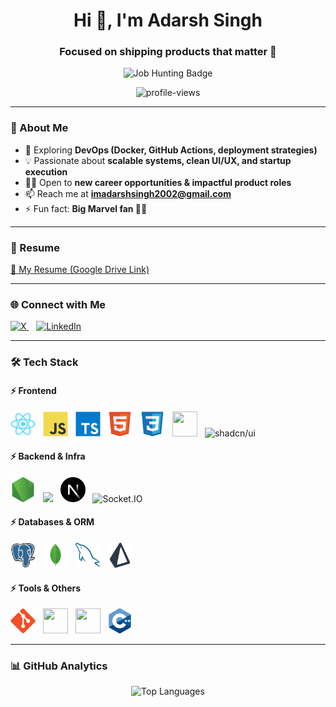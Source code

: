 <h1 align="center">Hi 👋, I'm Adarsh Singh</h1>
<h3 align="center">Focused on shipping products that matter 🚀</h3>

<p align="center">
  <img src="https://img.shields.io/badge/💼-Currently%20looking%20for%20roles-blue?style=for-the-badge" alt="Job Hunting Badge" />
</p>

<p align="center">
  <img src="https://komarev.com/ghpvc/?username=devadarshh&label=Profile%20views&color=0e75b6&style=flat" alt="profile-views" />
</p>

---

### 🚀 About Me  
- 🌱 Exploring **DevOps (Docker, GitHub Actions, deployment strategies)**  
- 💡 Passionate about **scalable systems, clean UI/UX, and startup execution**  
- 👨‍💻 Open to **new career opportunities & impactful product roles**  
- 📫 Reach me at **imadarshsingh2002@gmail.com**  
- ⚡ Fun fact: **Big Marvel fan 🦸‍♂️**

---
### 📄 Resume  
[📁 My Resume (Google Drive Link)](https://drive.google.com/file/d/1lOJ1yiy51aF1u62xM3NVLewPpwsfK62g/view?usp=sharing)  

---
### 🌐 Connect with Me  
<p align="left">
<a href="https://x.com/imadarsh2002" target="_blank">
  <img src="https://cdn.jsdelivr.net/gh/simple-icons/simple-icons/icons/x.svg" alt="X" width="32" height="32"/>
</a>
&nbsp;&nbsp;
<a href="https://linkedin.com/in/imadarsh-singh" target="_blank">
  <img src="https://cdn.jsdelivr.net/gh/devicons/devicon/icons/linkedin/linkedin-original.svg" alt="LinkedIn" width="32" height="32"/>
</a>
</p>

---

### 🛠️ Tech Stack  

#### ⚡ Frontend  
<p align="left">
  <img src="https://raw.githubusercontent.com/devicons/devicon/master/icons/react/react-original.svg" width="40" height="40"/> &nbsp;
  <img src="https://raw.githubusercontent.com/devicons/devicon/master/icons/javascript/javascript-original.svg" width="40" height="40"/> &nbsp;
  <img src="https://raw.githubusercontent.com/devicons/devicon/master/icons/typescript/typescript-original.svg" width="40" height="40"/> &nbsp;
  <img src="https://raw.githubusercontent.com/devicons/devicon/master/icons/html5/html5-original.svg" width="40" height="40"/> &nbsp;
  <img src="https://raw.githubusercontent.com/devicons/devicon/master/icons/css3/css3-original.svg" width="40" height="40"/> &nbsp;
  <img src="https://www.vectorlogo.zone/logos/tailwindcss/tailwindcss-icon.svg" width="40" height="40"/> &nbsp;
  <img src="https://ui.shadcn.com/favicon.ico" width="40" height="40" alt="shadcn/ui"/>
</p>

#### ⚡ Backend & Infra  
<p align="left">
  <img src="https://raw.githubusercontent.com/devicons/devicon/master/icons/nodejs/nodejs-original.svg" width="40" height="40"/> &nbsp;
  <img src="https://img.shields.io/badge/Express.js-000000?style=for-the-badge&logo=express&logoColor=white" height="40"/> &nbsp;
  <img src="https://raw.githubusercontent.com/devicons/devicon/master/icons/nextjs/nextjs-original.svg" width="40" height="40"/> &nbsp;
  <img src="https://upload.wikimedia.org/wikipedia/commons/9/96/Socket-io.svg" width="40" height="40" alt="Socket.IO"/>
</p>

#### ⚡ Databases & ORM  
<p align="left">
  <img src="https://raw.githubusercontent.com/devicons/devicon/master/icons/postgresql/postgresql-original.svg" width="40" height="40"/> &nbsp;
  <img src="https://raw.githubusercontent.com/devicons/devicon/master/icons/mongodb/mongodb-original.svg" width="40" height="40"/> &nbsp;
  <img src="https://raw.githubusercontent.com/devicons/devicon/master/icons/mysql/mysql-original.svg" width="40" height="40"/> &nbsp;
  <img src="https://raw.githubusercontent.com/devicons/devicon/master/icons/prisma/prisma-original.svg" width="40" height="40"/>
</p>

#### ⚡ Tools & Others  
<p align="left">
  <img src="https://raw.githubusercontent.com/devicons/devicon/master/icons/git/git-original.svg" width="40" height="40"/> &nbsp;
  <img src="https://www.vectorlogo.zone/logos/getpostman/getpostman-icon.svg" width="40" height="40"/> &nbsp;
  <img src="https://www.vectorlogo.zone/logos/figma/figma-icon.svg" width="40" height="40"/> &nbsp;
  <img src="https://raw.githubusercontent.com/devicons/devicon/master/icons/cplusplus/cplusplus-original.svg" width="40" height="40"/>
</p>

---

### 📊 GitHub Analytics  

<p align="center">
  <img src="https://github-readme-stats.vercel.app/api/top-langs/?username=devadarshh&layout=compact&theme=radical" alt="Top Languages" height="160"/>
</p>
